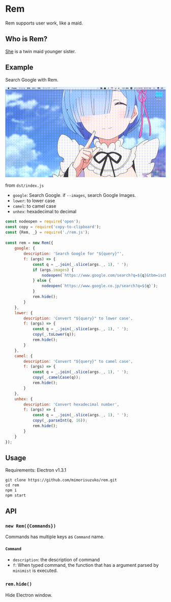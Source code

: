 # Rem

Rem supports user work, like a maid.

## Who is Rem?

[She](http://re-zero-anime.jp/character.html?c=6) is a twin maid younger sister.

## Example

Search Google with Rem.

![demo](demo.gif)

from `dst/index.js`

* `google`: Search Google. if `--images`, search Google Images.
* `lower`: to lower case
* `camel`: to camel case
* `unhex`: hexadecimal to decimal

```javascript
const nodeopen = require('open');
const copy = require('copy-to-clipboard');
const {Rem, _} = require('./rem.js');

const rem = new Rem({
	google: {
		description: 'Search Google for "${query}"',
		f: (args) => {
			const q = _.join(_.slice(args._, 1), ' ');
			if (args.images) {
				nodeopen(`https://www.google.com/search?q=${q}&tbm=isch`);
			} else {
				nodeopen(`https://www.google.co.jp/search?q=${q}`);
			}
			rem.hide();
		}
	},
	lower: {
		description: 'Convert "${query}" to lower case',
		f: (args) => {
			const q = _.join(_.slice(args._, 1), ' ');
			copy(_.toLower(q));
			rem.hide();
		}
	},
	camel: {
		description: 'Convert "${query}" to camel case',
		f: (args) => {
			const q = _.join(_.slice(args._, 1), ' ');
			copy(_.camelCase(q));
			rem.hide();
		}
	},
	unhex: {
		description: 'Convert hexadecimal number',
		f: (args) => {
			const q = _.join(_.slice(args._, 1), ' ');
			copy(_.parseInt(q, 16));
			rem.hide();
		}
	}
});
```

## Usage

Requirements: Electron v1.3.1

```
git clone https://github.com/mimorisuzuko/rem.git
cd rem
npm i
npm start
```

## API

### `new Rem({Commands})`

Commands has multiple keys as `Command` name.

#### `Command`

* `description`: the description of command
* `f`: When typed command, the function that has a argument parsed by `minimist` is executed.

### `rem.hide()`

Hide Electron window.